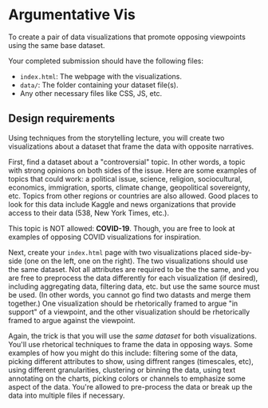 # Argumentative Vis

To create a pair of data visualizations that promote opposing viewpoints using the same base dataset.

Your completed submission should have the following files:
* `index.html`: The webpage with the visualizations.
* `data/`: The folder containing your dataset file(s).
* Any other necessary files like CSS, JS, etc.

## Design requirements

Using techniques from the storytelling lecture, you will create two visualizations about a dataset that frame the data with opposite narratives.

First, find a dataset about a "controversial" topic. In other words, a topic with strong opinions on both sides of the issue. Here are some examples of topics that could work: a political issue, science, religion, sociocultural, economics, immigration, sports, climate change, geopolitical sovereignty, etc. Topics from other regions or countries are also allowed. Good places to look for this data include Kaggle and news organizations that provide access to their data (538, New York Times, etc.).

This topic is NOT allowed: **COVID-19**. Though, you are free to look at examples of opposing COVID visualizations for inspiration.

Next, create your `index.html` page with two visualizations placed side-by-side (one on the left, one on the right). The two visualizations should use the same dataset. Not all attributes are required to be the the same, and you are free to preprocess the data differently for each visualization (if desired), including aggregating data, filtering data, etc. but use the same source must be used. (In other words, you cannot go find two datasts and merge them together.) One visualization should be rhetorically framed to argue "in support" of a viewpoint, and the other visualization should be rhetorically framed to argue against the viewpoint.

Again, the trick is that you will use the _same dataset_ for both visualizations. You'll use rhetorical techniques to frame the data in opposing ways. Some examples of how you might do this include: filtering some of the data, picking different attributes to show, using diffrent ranges (timescales, etc), using different granularities, clustering or binning the data, using text annotating on the charts, picking colors or channels to emphasize some aspect of the data. You're allowed to pre-process the data or break up the data into multiple files if necessary. 

